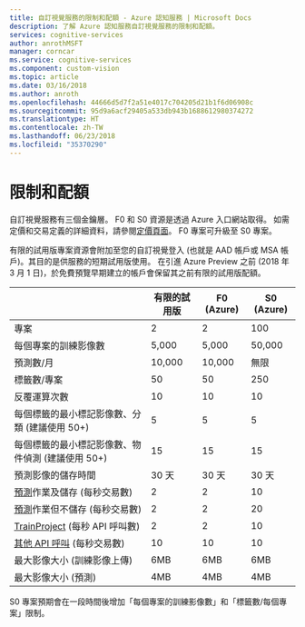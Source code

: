 ```yaml
---
title: 自訂視覺服務的限制和配額 - Azure 認知服務 | Microsoft Docs
description: 了解 Azure 認知服務自訂視覺服務的限制和配額。
services: cognitive-services
author: anrothMSFT
manager: corncar
ms.service: cognitive-services
ms.component: custom-vision
ms.topic: article
ms.date: 03/16/2018
ms.author: anroth
ms.openlocfilehash: 44666d5d7f2a51e4017c704205d21b1f6d06908c
ms.sourcegitcommit: 95d9a6acf29405a533db943b1688612980374272
ms.translationtype: HT
ms.contentlocale: zh-TW
ms.lasthandoff: 06/23/2018
ms.locfileid: "35370290"
---
```

# <a name="limits-and-quotas"></a>限制和配額

自訂視覺服務有三個金鑰層。 F0 和 S0 資源是透過 Azure 入口網站取得。 如需定價和交易定義的詳細資料，請參閱[定價頁面](https://azure.microsoft.com/pricing/details/cognitive-services/custom-vision-service/)。  F0 專案可升級至 S0 專案。

有限的試用版專案資源會附加至您的自訂視覺登入 (也就是 AAD 帳戶或 MSA 帳戶)。其目的是供服務的短期試用版使用。  在引進 Azure Preview 之前 (2018 年 3 月 1 日)，於免費預覽早期建立的帳戶會保留其之前有限的試用版配額。 

||**有限的試用版**|**F0 (Azure)**|**S0 (Azure)**|
|-----|-----|-----|-----|
|專案|2|2|100|
|每個專案的訓練影像數|5,000|5,000|50,000|
|預測數/月|10,000 |10,000|無限|
|標籤數/專案|50|50|250|
|反覆運算次數 |10|10|10|
|每個標籤的最小標記影像數、分類 (建議使用 50+) |5|5|5|
|每個標籤的最小標記影像數、物件偵測 (建議使用 50+)|15|15|15|
|預測影像的儲存時間|30 天|30 天|30 天|
|[預測](https://go.microsoft.com/fwlink/?linkid=865445)作業及儲存 (每秒交易數)|2|2|10|
|[預測](https://go.microsoft.com/fwlink/?linkid=865445)作業但不儲存 (每秒交易數)|2|2|20|
|[TrainProject](https://go.microsoft.com/fwlink/?linkid=865446) (每秒 API 呼叫數)|2|2|10|
|[其他 API 呼叫](https://go.microsoft.com/fwlink/?linkid=865446) (每秒交易數)|10|10|10|
|最大影像大小 (訓練影像上傳) |6MB|6MB|6MB|
|最大影像大小 (預測)|4MB|4MB|4MB|

S0 專案預期會在一段時間後增加「每個專案的訓練影像數」和「標籤數/每個專案」限制。 
